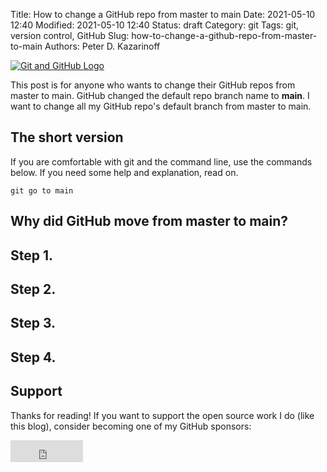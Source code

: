 Title: How to change a GitHub repo from master to main
Date: 2021-05-10 12:40
Modified: 2021-05-10 12:40
Status: draft
Category: git
Tags: git, version control, GitHub
Slug: how-to-change-a-github-repo-from-master-to-main
Authors: Peter D. Kazarinoff

[![Git and GitHub Logo]({static}/posts/git/images/git_and_github_logo.png)]({filename}/posts/git/git-for-undergrad-engineers.md)

This post is for anyone who wants to change their GitHub repos from master to main. GitHub changed the default repo branch name to **main**. I want to change all my GitHub repo's default branch from master to main.

## The short version

If you are comfortable with git and the command line, use the commands below. If you need some help and explanation, read on.

```text
git go to main
```

## Why did GitHub move from master to main?

## Step 1. 

## Step 2.

## Step 3.

## Step 4.

## Support

Thanks for reading! If you want to support the open source work I do (like this blog), consider becoming one of my GitHub sponsors:

<iframe src="https://github.com/sponsors/ProfessorKazarinoff/button" title="Sponsor ProfessorKazarinoff" height="35" width="116" style="border: 0;"></iframe>
